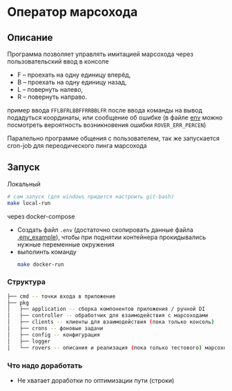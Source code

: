 # Оператор марсохода

## Описание

Программа позволяет управлять имитацией марсохода через пользовательский ввод в консоле

- F – проехать на одну единицу вперёд,
- B – проехать на одну единицу назад,
- L – повернуть налево,
- R – повернуть направо.

пример ввода `FFLBFRLBBFFRRBBLFR`
после ввода команды на вывод подадуться координаты, или сообщение об ошибке (в файле [env](./.env_example) можно посмотреть вероятность возникновения ошибки `ROVER_ERR_PERCEN`)

Паралельно программе общения с пользователем, так же запускается cron-job для переодического пинга марсохода

## Запуск

Локальный

```sh
# сам запуск (для windows придется настроить git-bash)
make local-run
```

через docker-compose

- Создать файл `.env` (достаточно скопировать данные файла [.env_example](.env_example)), чтобы при поднятии контейнера прокидывались нужные переменные окружения
- выполинть команду
  ```sh
  make docker-run
  ```

### Структура

```sh
├── cmd -- точки входа в приложение
├── pkg
│   ├── application -- сборка компонентов приложения / ручной DI
│   ├── controller -- обработчик для взаимодействия с марсоходами
│   ├── clients -- клиенты для взаимодействия (пока только консоль)
│   ├── crons -- фоновые задачи
│   ├── config -- конфигурация
│   ├── logger
│   └── rovers -- описания и реализация (пока только тестового) марсохода
```

### Что надо доработать

- Не хватает доработки по оптимизации пути (строки)
